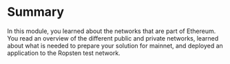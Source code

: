 # Summary

In this module, you learned about the networks that are part of Ethereum. You read an overview of the different public and private networks, learned about what is needed to prepare your solution for mainnet, and deployed an application to the Ropsten test network.
